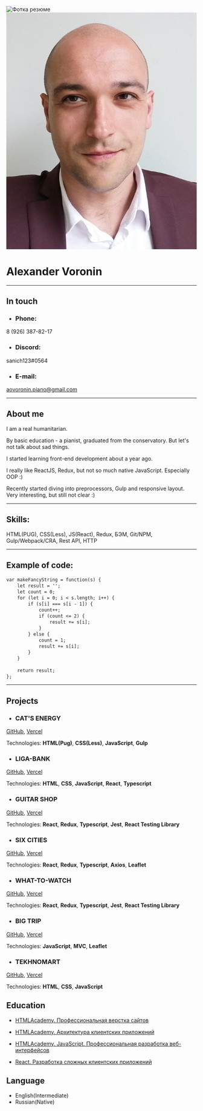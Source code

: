 ![Фотка резюме](https://user-images.githubusercontent.com/70276651/188168183-dbb8592a-ef5e-479b-bc5d-a7bbfef3c062.jpg)
![Фотка резюме2](./photo-resume.jpg)

# Alexander Voronin
***

## In touch
- ### Phone: 
8 (926) 387-82-17
- ### Discord: 
sanich123#0564
- ### E-mail: 
aovoronin.piano@gmail.com
***
## About me

I am a real humanitarian. 

By basic education - a pianist, graduated from the conservatory. But let's not talk about sad things. 

I started learning front-end development about a year ago. 

I really like ReactJS, Redux, but not so much native JavaScript. Especially OOP :) 

Recently started diving into preprocessors, Gulp and responsive layout. Very interesting, but still not clear :)

***
## Skills: 

HTML(PUG), CSS(Less), JS(React), Redux, БЭМ, Git/NPM, Gulp/Webpack/CRA, Rest API, HTTP


****
## Example of code:
```
var makeFancyString = function(s) {
    let result = '';
    let count = 0;
    for (let i = 0; i < s.length; i++) {
        if (s[i] === s[i - 1]) {
            count++;
            if (count <= 2) {
                result += s[i];
            }
        } else {
            count = 1;
            result += s[i];
        }
    } 

    return result;
};
```
***
## Projects

- ### CAT'S ENERGY


[GitHub](https://github.com/sanich123/CatsEnergy), 
[Vercel](https://cats-energy.vercel.app/)


Technologies: **HTML(Pug)**, **CSS(Less)**, **JavaScript**, **Gulp**

- ### LIGA-BANK


[GitHub](https://github.com/sanich123/ligaBank), 
[Vercel](https://liga-bank-rho.vercel.app/)


Technologies: **HTML**, **CSS**, **JavaScript**, **React**, **Typescript**

- ### GUITAR SHOP


[GitHub](https://github.com/sanich123/guitarShop), [Vercel](https://guitar-shop-five.vercel.app/catalog:query)


Technologies: **React**, **Redux**, **Typescript**, **Jest**, **React Testing Library**


- ### SIX CITIES


[GitHub](https://github.com/sanich123/sixCities), [Vercel](https://six-cities-sigma.vercel.app)


Technologies: **React**, **Redux**, **Typescript**, **Axios**, **Leaflet**


- ### WHAT-TO-WATCH 


[GitHub](https://github.com/sanich123/whatToWatch), [Vercel](https://what-to-watch-two.vercel.app/)

Technologies: **React**, **Redux**, **Typescript**, **Jest**, **React Testing Library**


- ### BIG TRIP


[GitHub](https://github.com/sanich123/bigTrip), [Vercel](https://big-trip-chi.vercel.app/)


Technologies: **JavaScript**, **MVC**, **Leaflet**


- ### TEKHNOMART


[GitHub](https://github.com/sanich123/technomart), [Vercel](https://technomart-one.vercel.app/)


Technologies: **HTML**, **CSS**, **JavaScript**

## Education

- [HTMLAcademy. Профессиональная верстка сайтов](https://assets.htmlacademy.ru/certificates/intensive/193/1541333.pdf)


- [HTMLAcademy. Архитектура клиентских приложений](https://assets.htmlacademy.ru/certificates/intensive/211/1541333.pdf)


- [HTMLAcademy. JavaScript. Профессиональная разработка веб-интерфейсов](https://assets.htmlacademy.ru/certificates/intensive/205/1541333.pdf)


- [React. Разработка сложных клиентских приложений](https://assets.htmlacademy.ru/certificates/intensive/217/1541333.pdf)

## Language

- English(Intermediate)
- Russian(Native)


